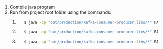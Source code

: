 1. Compile java program
2. Run from project root folder using the commands:
   1. ```bash
         $ java -cp "out/production/kafka-consumer-producer:libs/*" PA2_G23.PProducer 0
      ```
   2. ```bash
         $ java -cp "out/production/kafka-consumer-producer:libs/*" PA2_G23.PConsumer 0
      ```
   3. ```bash
         $ java -cp "out/production/kafka-consumer-producer:libs/*" PA2_G23.PSource 0
      ```
